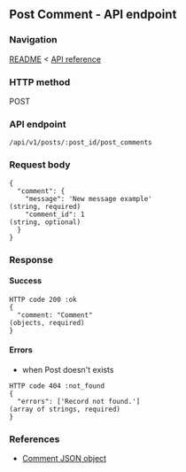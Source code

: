## Post Comment - API endpoint

### Navigation
[README](../../../../README.md)
<
[API reference](../../../api_reference.md)

### HTTP method
POST

### API endpoint
`/api/v1/posts/:post_id/post_comments`

### Request body
```
{
  "comment": {
    "message": 'New message example'                                            (string, required)
    "comment_id": 1                                                             (string, optional)
  }
}
```

### Response
#### Success
```
HTTP code 200 :ok
{
  "comment: "Comment"                                                           (objects, required)
}
```

#### Errors
- when Post doesn't exists
```
HTTP code 404 :not_found
{
  "errors": ['Record not found.']                                               (array of strings, required)
}
```

### References
- [Comment JSON object](../../../json_objects/comment.md)

